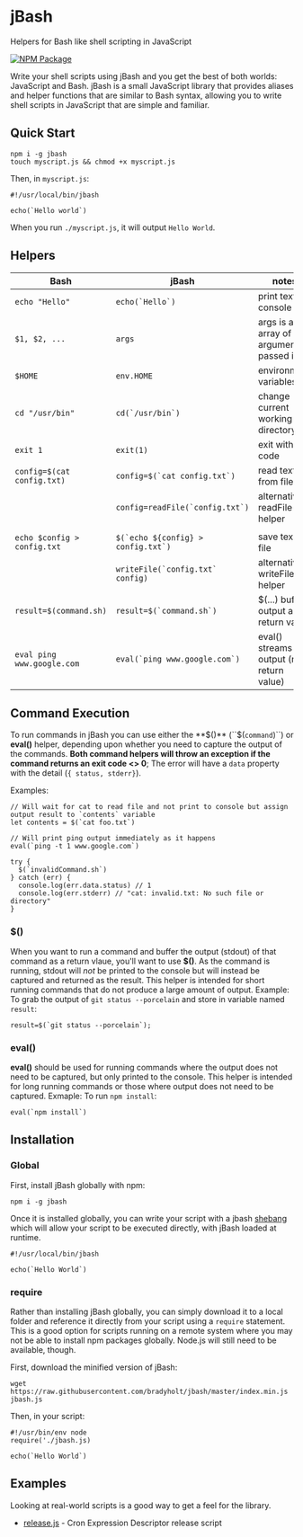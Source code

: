 # jBash

Helpers for Bash like shell scripting in JavaScript

[![NPM Package](https://img.shields.io/npm/v/jbash.svg)](https://www.npmjs.com/package/jbash)

Write your shell scripts using jBash and you get the best of both worlds: JavaScript and Bash.  jBash is a small JavaScript library that provides aliases and helper functions that are similar to Bash syntax, allowing you to write shell scripts in JavaScript that are simple and familiar.

## Quick Start

```
npm i -g jbash
touch myscript.js && chmod +x myscript.js
```

Then, in `myscript.js`:

```
#!/usr/local/bin/jbash

echo(`Hello world`)
```

When you run `./myscript.js`, it will output `Hello World`.

## Helpers

| Bash                      | jBash                            | notes                                   |
|---------------------------|----------------------------------|-----------------------------------------|
| ``echo "Hello"``              | ``echo(`Hello`)``                   | print text to console |
| ``$1, $2, ...``               | ``args``                             | args is an array of arguments passed in |
| ``$HOME``                     | ``env.HOME``                         | environment variables |
| ``cd "/usr/bin"``             | ``cd(`/usr/bin`)``                   | change current working directory |
| ``exit 1``                    | ``exit(1) ``                         | exit with code |
| ``config=$(cat config.txt)``  | ``config=$(`cat config.txt`)``       | read text from file |
|                           | ``config=readFile(`config.txt`)``    | alternative: readFile helper |
|                           |                                  |                                         |
| ``echo $config > config.txt`` | ``$(`echo ${config} > config.txt`)`` | save text to file |
|                           | ``writeFile(`config.txt` config)``   | alternative: writeFile helper |
| ``result=$(command.sh)``      | ``result=$(`command.sh`)``          | $(...) buffers output as return value |
| ``eval ping www.google.com``  | ``eval(`ping www.google.com`)``      | eval() streams output (no return value) |

## Command Execution

To run commands in jBash you can use either the **$()** (``$(`command`)``) or **eval()** helper, depending upon whether you need to capture the output of the commands.  **Both command helpers will throw an exception if the command returns an exit code <> 0**;  The error will have a `data` property with the detail (`{ status, stderr}`).

Examples:

```
// Will wait for cat to read file and not print to console but assign output result to `contents` variable
let contents = $(`cat foo.txt`)

// Will print ping output immediately as it happens
eval(`ping -t 1 www.google.com`)

try {
  $(`invalidCommand.sh`)
} catch (err) {
  console.log(err.data.status) // 1
  console.log(err.stderr) // "cat: invalid.txt: No such file or directory"
}
```

### $()

When you want to run a command and buffer the output (stdout) of that command as a return vlaue, you'll want to use **$()**.  As the command is running, stdout will _not_ be printed to the console but will instead be captured and returned as the result.  This helper is intended for short running commands that do not produce a large amount of output.  Example: To grab the output of `git status --porcelain` and store in variable named `result`:

```
result=$(`git status --porcelain`);
```

### eval()

**eval()** should be used for running commands where the output does not need to be captured, but only printed to the console.  This helper is intended for long running commands or those where output does not need to be captured.  Exmaple: To run `npm install`:

```
eval(`npm install`)
```

## Installation

### Global

First, install jBash globally with npm:

```
npm i -g jbash
```

Once it is installed globally, you can write your script with a jbash [shebang](https://en.wikipedia.org/wiki/Shebang_(Unix)) which will allow your script to be executed directly, with jBash loaded at runtime.

```
#!/usr/local/bin/jbash

echo(`Hello World`)
```

### require

Rather than installing jBash globally, you can simply download it to a local folder and reference it directly from your script using a `require` statement.  This is a good option for scripts running on a remote system where you may not be able to install npm packages globally.  Node.js will still need to be available, though.

First, download the minified version of jBash:

```
wget https://raw.githubusercontent.com/bradyholt/jbash/master/index.min.js jbash.js
```

Then, in your script:

```
#!/usr/bin/env node
require('./jbash.js)

echo(`Hello World`)
```

## Examples

Looking at real-world scripts is a good way to get a feel for the library.

- [release.js](https://github.com/bradyholt/cron-expression-descriptor/blob/master/scripts/release.js) - Cron Expression Descriptor release script

